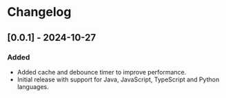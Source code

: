 # Changelog

## [0.0.1] - 2024-10-27
### Added
- Added cache and debounce timer to improve performance.
- Initial release with support for Java, JavaScript, TypeScript and Python languages.
